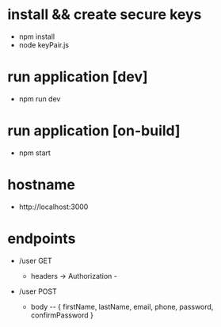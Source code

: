 # install && create secure keys
- npm install
- node keyPair.js

# run application [dev]
- npm run dev

# run application [on-build]
- npm start



# hostname
- http://localhost:3000

# endpoints
- /user GET 
    - headers -> Authorization - <Bearer token>

- /user POST
    * body
    -- { firstName, lastName, email, phone, password, confirmPassword }
